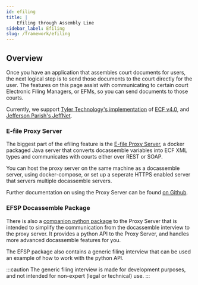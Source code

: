```yaml
---
id: efiling
title: |
    Efiling through Assembly Line
sidebar_label: Efiling
slug: /framework/efiling
---
```


## Overview

Once you have an application that assembles court documents for users, the next logical step is to send those documents to the court directly for the user.
The features on this page assist with communicating to certain court Electronic Filing Managers, or EFMs, so you can send documents to those courts.

Currently, we support [Tyler Technology's implementation](https://www.tylertech.com/products/odyssey/file-serve) of [ECF v4.0](http://docs.oasis-open.org/legalxml-courtfiling/specs/ecf/v4.01/ecf-v4.01-spec/os/ecf-v4.01-spec-os.html), and [Jefferson Parish's JeffNet](https://www.jpclerkofcourt.us/courts/24th-judicial-district-court/e-filing/).

### E-file Proxy Server

The biggest part of the efiling feature is the [E-file Proxy Server](https://github.com/SuffolkLITLab/EfileProxyServer), a docker packaged Java server that converts docassemble variables into ECF XML types and communicates with courts either over REST or SOAP.

You can host the proxy server on the same machine as a docassemble server, using docker-compose, or set up a seperate HTTPS enabled server that servers multiple docassemble servers.

Further documentation on using the Proxy Server can be found [on Github](https://github.com/SuffolkLITLab/EfileProxyServer/tree/main/docs). 

### EFSP Docassemble Package

There is also a [companion python package](https://github.com/SuffolkLITLab/docassemble-EFSPIntegration) to the Proxy Server that is intended to simplify the communication from the docassemble interview to the proxy server.
It provides a python API to the Proxy Server, and handles more advanced docassemble features for you.

The EFSP package also contains a generic filing interview that can be used an example of how to work with the python API.

:::caution
The generic filing interview is made for development purposes, and not intended for non-expert (legal or technical) use.
:::

